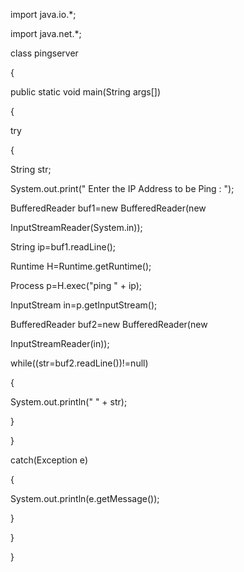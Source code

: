 import java.io.*;

import java.net.*;

class pingserver

{

public static void main(String args[])

{

try

{

String str;

System.out.print(" Enter the IP Address to be Ping : ");

BufferedReader buf1=new BufferedReader(new

InputStreamReader(System.in));

String ip=buf1.readLine();

Runtime H=Runtime.getRuntime();

Process p=H.exec("ping " + ip);

InputStream in=p.getInputStream();

BufferedReader buf2=new BufferedReader(new

InputStreamReader(in));

while((str=buf2.readLine())!=null)

{

System.out.println(" " + str);

}

}

catch(Exception e)

{

System.out.println(e.getMessage());

}

}

}
